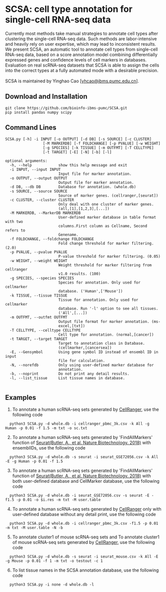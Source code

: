 # SCSA: cell type annotation for single-cell RNA-seq data
Currently most methods take manual strategies to annotate cell types after clustering the single-cell RNA-seq data. Such methods are labor-intensive and heavily rely on user expertise, which may lead to inconsistent results. We present SCSA, an automatic tool to annotate cell types from single-cell RNA-seq data, based on a score annotation model combining differentially expressed genes and confidence levels of cell markers in databases. Evaluation on real scRNA-seq datasets that SCSA is able to assign the cells into the correct types at a fully automated mode with a desirable precision.<br><br>
SCSA is maintained by Yinghao Cao [yhcao@ibms.pumc.edu.cn].
## Download and Installation
```
git clone https://github.com/bioinfo-ibms-pumc/SCSA.git
pip install pandas numpy scipy
```
## Command Lines

```  
SCSA.py [-h] -i INPUT [-o OUTPUT] [-d DB] [-s SOURCE] [-c CLUSTER]
                 [-M MARKERDB] [-f FOLDCHANGE] [-p PVALUE] [-w WEIGHT]
                 [-g SPECIES] [-k TISSUE] [-m OUTFMT] [-T CELLTYPE]
                 [-t TARGET] [-E] [-N] [-b] [-l]

optional arguments:
  -h, --help            show this help message and exit
  -i INPUT, --input INPUT
                        Input file for marker annotation.
  -o OUTPUT, --output OUTPUT
                        Output file for marker annotation.
  -d DB, --db DB        Database for annotation. (whole.db)
  -s SOURCE, --source SOURCE
                        Source of marker genes. (cellranger,[seurat])
  -c CLUSTER, --cluster CLUSTER
                        Only deal with one cluster of marker genes.
                        (all,[1],[1,2,3],[...])
  -M MARKERDB, --MarkerDB MARKERDB
                        User-defined marker database in table format with two
                        columns.First column as Cellname, Second refers to
                        Genename.
  -f FOLDCHANGE, --foldchange FOLDCHANGE
                        Fold change threshold for marker filtering. (2.0)
  -p PVALUE, --pvalue PVALUE
                        P-value threshold for marker filtering. (0.05)
  -w WEIGHT, --weight WEIGHT
                        Weight threshold for marker filtering from cellranger
                        v1.0 results. (100)
  -g SPECIES, --species SPECIES
                        Species for annotation. Only used for cellmarker
                        database. ('Human',['Mouse'])
  -k TISSUE, --tissue TISSUE
                        Tissue for annotation. Only used for cellmarker
                        database. Run '-l' option to see all tissues.
                        ('All',[...])
  -m OUTFMT, --outfmt OUTFMT
                        Output file format for marker annotation. (ms-
                        excel,[txt])
  -T CELLTYPE, --celltype CELLTYPE
                        Cell type for annotation. (normal,[cancer])
  -t TARGET, --target TARGET
                        Target to annotation class in Database.
                        (cellmarker,[cancersea])
  -E, --Gensymbol       Using gene symbol ID instead of ensembl ID in input
                        file for calculation.
  -N, --norefdb         Only using user-defined marker database for
                        annotation.
  -b, --noprint         Do not print any detail results.
  -l, --list_tissue     List tissue names in database.
  
```
## Examples
1. To annotate a human scRNA-seq sets generated by [CellRanger](https://support.10xgenomics.com/single-cell-gene-expression/software/overview/welcome), use the following code
```
  python3 SCSA.py -d whole.db -i cellranger_pbmc_3k.csv -k All -g Human -p 0.01 -f 1.5 -m txt -o sc.txt
```
2. To annotate a human scRNA-seq sets generated by 'FindAllMarkers' function of [Seurat(Butler, A., et al. Nature Biotechnology. 2018)](https://www.nature.com/articles/nbt.4096) with ensemblIDs, use the following code
```
  python3 SCSA.py -d whole.db -s seurat -i seurat_GSE72056.csv -k All -E -g Human -p 0.01 -f 1.5
```
3. To annotate a human scRNA-seq sets generated by 'FindAllMarkers' function of [Seurat(Butler, A., et al. Nature Biotechnology. 2018)](https://www.nature.com/articles/nbt.4096) with both user-defined database and CellMarker database, use the following code
```
  python3 SCSA.py -d whole.db -i seurat_GSE72056.csv -s seurat -E -f1.5 -p 0.01 -o $i.res -m txt -M user.table 
```
4. To annotate a human scRNA-seq sets generated by [CellRanger](https://support.10xgenomics.com/single-cell-gene-expression/software/overview/welcome) only with user-defined database without any detail print, use the following code
```
  python3 SCSA.py -d whole.db -i cellranger_pbmc_3k.csv -f1.5 -p 0.01 -m txt -M user.table -N -b
```
5. To annotate cluster1 of mouse scRNA-seq sets and 
To annotate cluster1 of mouse scRNA-seq sets generated by [CellRanger](https://support.10xgenomics.com/single-cell-gene-expression/software/overview/welcome), use the following code
```
  python3 SCSA.py -d whole.db -s seurat -i seurat_mouse.csv -k All -E -g Mouse -p 0.01 -f 1 -m txt -o testout -c 1
```
6. To list tissue names in the SCSA annotation database, use the following code
```
  python3 SCSA.py -i none -d whole.db -l
```
